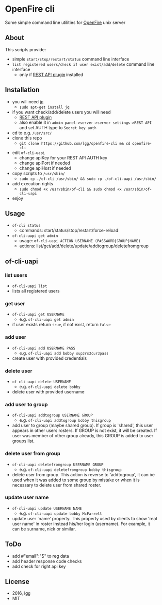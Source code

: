 # OpenFire cli

Some simple command line utilities for [OpenFire](https://www.igniterealtime.org/projects/openfire/) unix server

## About

This scripts provide:
* simple `start/stop/restart/status` command line interface
* `list registered users/check if user exist/add/delete` command line interface
    * only if [REST API plugin](https://www.igniterealtime.org/projects/openfire/plugins/restapi/readme.html) installed
    
## Installation

* you will need [jq](https://stedolan.github.io/jq/)
    * `sudo apt-get install jq`
* if you want check/add/delete users you will need
    * [REST API plugin](https://www.igniterealtime.org/projects/openfire/plugins.jsp)
    * also enable it in `admin panel->server->server settings->REST API` and set AUTH type to `Secret key auth`
* cd to e.g. `/usr/src/`
* clone this repo
    * `git clone https://github.com/lgg/openfire-cli && cd openfire-cli`
* edit `of-cli-uapi`
    * change apiKey for your REST API AUTH key
    * change apiPort if needed
    * change apiHost if needed
* copy scripts to `/usr/sbin/`
    * `sudo cp ./of-cli /usr/sbin/ && sudo cp ./of-cli-uapi /usr/sbin/`
* add execution rights
    * `sudo chmod +x /usr/sbin/of-cli && sudo chmod +x /usr/sbin/of-cli-uapi`
* enjoy
    
## Usage

* `of-cli status`
    * commands: start/status/stop/restart/force-reload
* `of-cli-uapi get admin`
    * usage: `of-cli-uapi ACTION USERNAME (PASSWORD|GROUP|NAME)`
    * actions: list/get/add/delete/update/addtogroup/deletefromgroup

## of-cli-uapi

### list users

* `of-cli-uapi list`
* lists all registered users

### get user

* `of-cli-uapi get USERNAME`
    * e.g. `of-cli-uapi get admin`
* if user exists return `true`, if not exist, return `false`

### add user

* `of-cli-uapi add USERNAME PASS`
    * e.g. `of-cli-uapi add bobby sup3rs3cur3pass`
* create user with provided credentials

### delete user

* `of-cli-uapi delete USERNAME`
    * e.g. `of-cli-uapi delete bobby`
* delete user with provided username

### add user to group

* `of-cli-uapi addtogroup USERNAME GROUP`
   * e.g. `of-cli-uapi addtogroup bobby thisgroup`
* add user to group (maybe shared group). If group is 'shared', this user appears in other users rosters.
  If GROUP is not exist, it will be created. If user was member of other group already, this GROUP is added to user groups list.

### delete user from group

* `of-cli-uapi deletefromgroup USERNAME GROUP`
   * e.g. `of-cli-uapi deletefromgroup bobby thisgroup`
* delete user from group. This action is reverse to 'addtogroup', it can be used when it was added to some group by mistake
   or when it is necessary to delete user from shared roster.

### update user name

* `of-cli-uapi update USERNAME NAME`
   * e.g. `of-cli-uapi update bobby McFarrell`
* update user 'name' property. This property used by clients to show 'real user name' in roster instead his/her login (username).
  For example, it can be surname, nick or similar.


## ToDo

* add #"email":"$" to reg data
* add header response code checks
* add check for right api key

## License

* 2016, lgg
* MIT